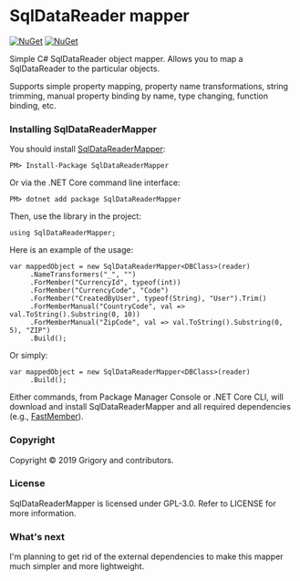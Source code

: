 SqlDataReader mapper
======
[![NuGet](https://img.shields.io/nuget/dt/sqldatareadermapper.svg)](https://www.nuget.org/packages/SqlDataReaderMapper) 
[![NuGet](https://img.shields.io/nuget/vpre/sqldatareadermapper.svg)](https://www.nuget.org/packages/SqlDataReaderMapper)

Simple C# SqlDataReader object mapper. Allows you to map a SqlDataReader to the particular objects.

Supports simple property mapping, property name transformations, string trimming, manual property binding by name, type changing, function binding, etc.

### Installing SqlDataReaderMapper

You should install [SqlDataReaderMapper](https://www.nuget.org/packages/SqlDataReaderMapper/):
    
    PM> Install-Package SqlDataReaderMapper

Or via the .NET Core command line interface:

    PM> dotnet add package SqlDataReaderMapper

Then, use the library in the project:

    using SqlDataReaderMapper;
    
Here is an example of the usage:

    var mappedObject = new SqlDataReaderMapper<DBClass>(reader)
         .NameTransformers("_", "")
         .ForMember("CurrencyId", typeof(int))
         .ForMember("CurrencyCode", "Code")
         .ForMember("CreatedByUser", typeof(String), "User").Trim()
         .ForMemberManual("CountryCode", val => val.ToString().Substring(0, 10))
         .ForMemberManual("ZipCode", val => val.ToString().Substring(0, 5), "ZIP")
         .Build();
         
Or simply:

    var mappedObject = new SqlDataReaderMapper<DBClass>(reader)
         .Build();

Either commands, from Package Manager Console or .NET Core CLI, will download and install SqlDataReaderMapper and all required dependencies (e.g., [FastMember](https://www.nuget.org/packages/FastMember/)).

### Copyright
Copyright © 2019 Grigory and contributors.

### License
SqlDataReaderMapper is licensed under GPL-3.0. Refer to LICENSE for more information.

### What's next
I'm planning to get rid of the external dependencies to make this mapper much simpler and more lightweight.
